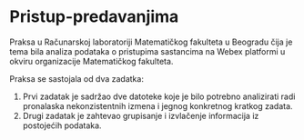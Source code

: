 # Pristup-predavanjima 
Praksa u Računarskoj laboratoriji Matematičkog fakulteta u Beogradu čija je tema bila analiza podataka o pristupima sastancima na Webex platformi u okviru organizacije Matematičkog fakulteta. 

Praksa se sastojala od dva zadatka:
1. Prvi zadatak je sadržao dve datoteke koje je bilo potrebno analizirati radi pronalaska nekonzistentnih izmena i jegnog konkretnog kratkog zadata.
2. Drugi zadatak je zahtevao grupisanje i izvlačenje informacija iz postojećih podataka.
